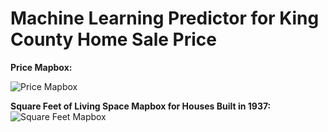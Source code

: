 # Machine Learning Predictor for King County Home Sale Price

**Price Mapbox:**

![Price Mapbox](https://github.com/aidanandrucyk/Machine_Learning_Predictor_for_King_County_Home_Sale_Price/blob/master/img/price_map.png)

**Square Feet of Living Space Mapbox for Houses Built in 1937:**
![Square Feet Mapbox](https://github.com/aidanandrucyk/Machine_Learning_Predictor_for_King_County_Home_Sale_Price/blob/master/img/sqrt_feet_map.png)
